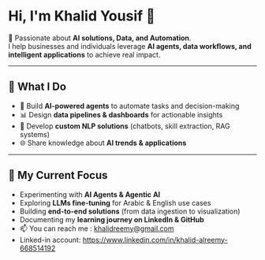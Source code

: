 # Hi, I'm Khalid Yousif 👋  

🚀 Passionate about **AI solutions, Data, and Automation**.  
I help businesses and individuals leverage **AI agents, data workflows, and intelligent applications** to achieve real impact.  

---

## 🔹 What I Do  
- 🤖 Build **AI-powered agents** to automate tasks and decision-making  
- 📊 Design **data pipelines & dashboards** for actionable insights  
- 🧠 Develop **custom NLP solutions** (chatbots, skill extraction, RAG systems)  
- 🌐 Share knowledge about **AI trends & applications**  

---

## 🔹 My Current Focus  
- Experimenting with **AI Agents & Agentic AI**  
- Exploring **LLMs fine-tuning** for Arabic & English use cases  
- Building **end-to-end solutions** (from data ingestion to visualization)  
- Documenting my **learning journey on LinkedIn & GitHub**  
- 📫 You can reach me : khalidreemy@gmail.com
- Linked-in account: https://www.linkedin.com/in/khalid-alreemy-668514192

<!---
khalidreemy/khalidreemy is a ✨ special ✨ repository because its `README.md` (this file) appears on your GitHub profile.
You can click the Preview link to take a look at your changes.
--->
